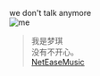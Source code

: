 we don't talk anymore  
![me](http://img.hb.aicdn.com/ac173c635ab4f8436c604b6c80d5de761071374998a7-9TQ6uX)  
>我是梦琪  
没有不开心。  
[NetEaseMusic](http://music.163.com/m/song?id=401249910&userid=366184413#?thirdfrom=qq)  

